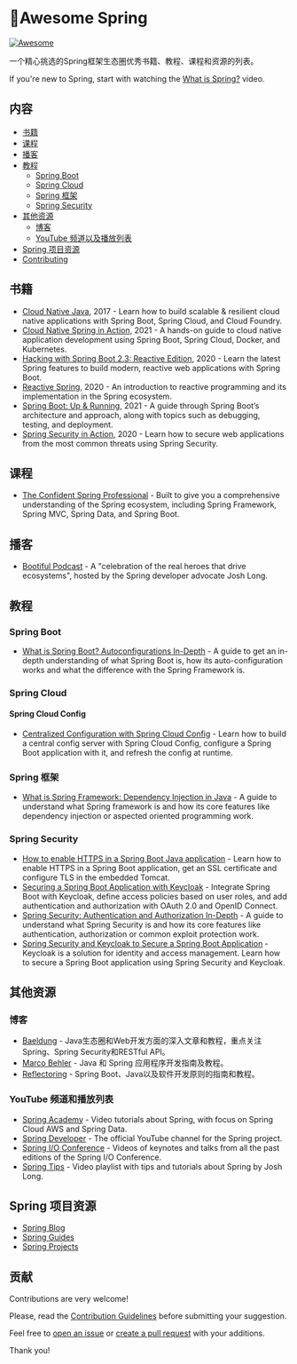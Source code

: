 # 🍃Awesome Spring

[![Awesome](https://awesome.re/badge.svg)](https://awesome.re)

一个精心挑选的Spring框架生态圈优秀书籍、教程、课程和资源的列表。

If you're new to Spring, start with watching the [What is Spring?](https://www.youtube.com/watch?v=Spzug_SjJnM) video.

## 内容

* [书籍](#books)
* [课程](#courses)
* [播客](#podcasts)
* [教程](#tutorials)
  * [Spring Boot](#spring-boot)
  * [Spring Cloud](#spring-cloud)
  * [Spring 框架](#spring-framework)
  * [Spring Security](#spring-security)
* [其他资源](#other-resources)
  * [博客](#blogs)
  * [YouTube 频道以及播放列表](#youtube-channels-and-playlists)
* [Spring 项目资源](#spring-project-resources)
* [Contributing](#contributing)

## 书籍

* [Cloud Native Java](http://cloudnativejava.io/), 2017 - Learn how to build scalable & resilient cloud native applications with Spring Boot, Spring Cloud, and Cloud Foundry.
* [Cloud Native Spring in Action](https://www.manning.com/books/cloud-native-spring-in-action), 2021 - A hands-on guide to cloud native application development using Spring Boot, Spring Cloud, Docker, and Kubernetes.
* [Hacking with Spring Boot 2.3: Reactive Edition](https://www.amazon.com/Hacking-Spring-Boot-2-3-Reactive-ebook/dp/B086722L4L), 2020 - Learn the latest Spring features to build modern, reactive web applications with Spring Boot.
* [Reactive Spring](https://leanpub.com/reactive-spring), 2020 - An introduction to reactive programming and its implementation in the Spring ecosystem.
* [Spring Boot: Up & Running](https://learning.oreilly.com/library/view/spring-boot-up/9781492076971/), 2021 - A guide through Spring Boot’s architecture and approach, along with topics such as debugging, testing, and deployment.
* [Spring Security in Action](https://www.manning.com/books/spring-security-in-action), 2020 - Learn how to secure web applications from the most common threats using Spring Security.

## 课程

* [The Confident Spring Professional](https://www.marcobehler.com/courses/spring-professional) - Built to give you a comprehensive understanding of the Spring ecosystem, including Spring Framework, Spring MVC, Spring Data, and Spring Boot.

## 播客

* [Bootiful Podcast](http://bootifulpodcast.fm/) - A "celebration of the real heroes that drive ecosystems", hosted by the Spring developer advocate Josh Long.

## 教程

### Spring Boot

* [What is Spring Boot? Autoconfigurations In-Depth](https://www.marcobehler.com/guides/spring-boot) - A guide to get an in-depth understanding of what Spring Boot is, how its auto-configuration works and what the difference with the Spring Framework is.

### Spring Cloud

#### Spring Cloud Config

* [Centralized Configuration with Spring Cloud Config](https://www.thomasvitale.com/spring-cloud-config-basics/) - Learn how to build a central config server with Spring Cloud Config, configure a Spring Boot application with it, and refresh the config at runtime.

### Spring 框架

* [What is Spring Framework: Dependency Injection in Java](https://www.marcobehler.com/guides/spring-framework) - A guide to understand what Spring framework is and how its core features like dependency injection or aspected oriented programming work.

### Spring Security

* [How to enable HTTPS in a Spring Boot Java application](https://www.thomasvitale.com/https-spring-boot-ssl-certificate/) - Learn how to enable HTTPS in a Spring Boot application, get an SSL certificate and configure TLS in the embedded Tomcat.
* [Securing a Spring Boot Application with Keycloak](https://www.thomasvitale.com/spring-boot-keycloak-security/) - Integrate Spring Boot with Keycloak, define access policies based on user roles, and add authentication and authorization with OAuth 2.0 and OpenID Connect.
* [Spring Security: Authentication and Authorization In-Depth](https://www.marcobehler.com/guides/spring-security) - A guide to understand what Spring Security is and how its core features like authentication, authorization or common exploit protection work.
* [Spring Security and Keycloak to Secure a Spring Boot Application](https://www.thomasvitale.com/spring-security-keycloak/) - Keycloak is a solution for identity and access management. Learn how to secure a Spring Boot application using Spring Security and Keycloak.

## 其他资源

### 博客

* [Baeldung](https://www.baeldung.com/) - Java生态圈和Web开发方面的深入文章和教程，重点关注Spring、Spring Security和RESTful API。
* [Marco Behler](https://www.marcobehler.com/guides) - Java 和 Spring 应用程序开发指南及教程。
* [Reflectoring](https://reflectoring.io/) - Spring Boot、Java以及软件开发原则的指南和教程。

### YouTube 频道和播放列表

* [Spring Academy](https://www.youtube.com/c/SpringAcademy/) - Video tutorials about Spring, with focus on Spring Cloud AWS and Spring Data.
* [Spring Developer](https://www.youtube.com/user/SpringSourceDev/) - The official YouTube channel for the Spring project.
* [Spring I/O Conference](https://www.youtube.com/c/SpringIOConference/) - Videos of keynotes and talks from all the past editions of the Spring I/O Conference.
* [Spring Tips](https://www.youtube.com/playlist?list=PLgGXSWYM2FpPw8rV0tZoMiJYSCiLhPnOc) - Video playlist with tips and tutorials about Spring by Josh Long.

## Spring 项目资源

* [Spring Blog](https://spring.io/blog)
* [Spring Guides](https://spring.io/guides)
* [Spring Projects](https://spring.io/projects)

## 贡献

Contributions are very welcome!

Please, read the [Contribution Guidelines](https://github.com/ThomasVitale/awesome-spring/blob/master/CONTRIBUTING.md) before submitting your suggestion.

Feel free to [open an issue](https://github.com/ThomasVitale/awesome-spring/issues) or [create a pull request](https://github.com/ThomasVitale/awesome-spring/pulls) with your additions.

Thank you!
